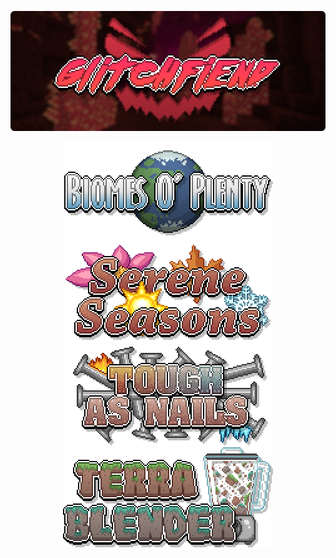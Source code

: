 <p align="center"><img src="https://github.com/Glitchfiend/.github/blob/main/profile/glitchfiendbanner.png"></p>

<p align="center"><a href="https://github.com/Glitchfiend/BiomesOPlenty"><img src="https://github.com/Glitchfiend/.github/blob/main/profile/biomesoplentylogo.png"></a> <a href="https://github.com/Glitchfiend/SereneSeasons"><img src="https://github.com/Glitchfiend/.github/blob/main/profile/sereneseasonslogo.png"></a> <a href="https://github.com/Glitchfiend/ToughAsNails"><img src="https://github.com/Glitchfiend/.github/blob/main/profile/toughasnailslogo.png"></a> <a href="https://github.com/Glitchfiend/TerraBlender"><img src="https://github.com/Glitchfiend/.github/blob/main/profile/terrablenderlogo.png"></a></p>
